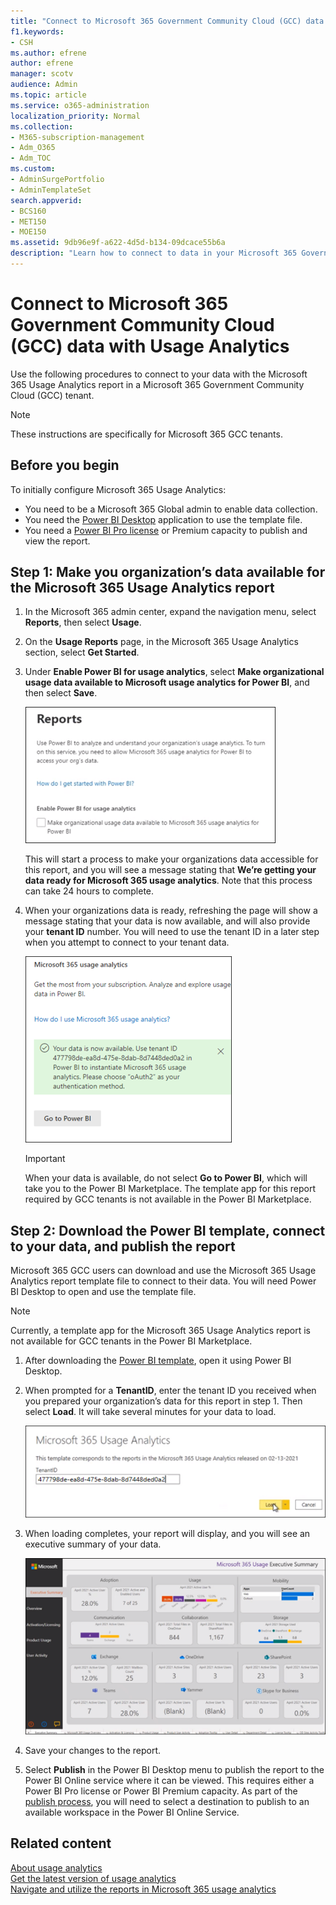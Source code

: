 ```yaml
---
title: "Connect to Microsoft 365 Government Community Cloud (GCC) data with Usage Analytics"
f1.keywords:
- CSH
ms.author: efrene
author: efrene
manager: scotv
audience: Admin
ms.topic: article
ms.service: o365-administration
localization_priority: Normal
ms.collection:
- M365-subscription-management
- Adm_O365
- Adm_TOC
ms.custom: 
- AdminSurgePortfolio
- AdminTemplateSet
search.appverid:
- BCS160
- MET150
- MOE150
ms.assetid: 9db96e9f-a622-4d5d-b134-09dcace55b6a
description: "Learn how to connect to data in your Microsoft 365 Government Community Cloud (GCC) tenant by using the Microsoft 365 Usage Analytics template app in Power BI."
---
```


# Connect to Microsoft 365 Government Community Cloud (GCC) data with Usage Analytics

Use the following procedures to connect to your data with the Microsoft 365 Usage Analytics report in a Microsoft 365 Government Community Cloud (GCC) tenant. 

> [!NOTE]
> These instructions are specifically for Microsoft 365 GCC tenants. 

## Before you begin

To initially configure Microsoft 365 Usage Analytics: 

- You need to be a Microsoft 365 Global admin to enable data collection. 
- You need the [Power BI Desktop](https://powerbi.microsoft.com/en-us/desktop/) application to use the template file. 
- You need a [Power BI Pro license](https://go.microsoft.com/fwlink/p/?linkid=845347) or Premium capacity to publish and view the report. 

## Step 1: Make you organization’s data available for the Microsoft 365 Usage Analytics report

1. In the Microsoft 365 admin center, expand the navigation menu, select **Reports**, then select **Usage**. 
2. On the **Usage Reports** page, in the Microsoft 365 Usage Analytics section, select **Get Started**. 
3. Under **Enable Power BI for usage analytics**, select **Make organizational usage data available to Microsoft usage analytics for Power BI**, and then select **Save**.

    ![Make your tenant data available.](../../media/usage-analytics/make-data-available.png) 



    This will start a process to make your organizations data accessible for this report, and you will see a message stating that **We’re getting your data ready for Microsoft 365 usage analytics**. Note that this process can take 24 hours to complete. 

4. When your organizations data is ready, refreshing the page will show a message stating that your data is now available, and will also provide your **tenant ID** number. You will need to use the tenant ID in a later step when you attempt to connect to your tenant data. 
 
    ![Tenant ID.](../../media/usage-analytics/tenant-id-gcc.png) 
 
    > [!IMPORTANT]
    > When your data is available, do not select **Go to Power BI**, which will take you to the Power BI Marketplace.  The template app for this report required by GCC tenants is not available in the Power BI Marketplace.  


## Step 2: Download the Power BI template, connect to your data, and publish the report

Microsoft 365 GCC users can download and use the Microsoft 365 Usage Analytics report template file to connect to their data. You will need Power BI Desktop to open and use the template file. 

 > [!NOTE]
 > Currently, a template app for the Microsoft 365 Usage Analytics report is not available for GCC tenants in the Power BI Marketplace.  

1. After downloading the [Power BI template](https://download.microsoft.com/download/7/8/2/782ba8a7-8d89-4958-a315-dab04c3b620c/Microsoft%20365%20Usage%20Analytics.pbit), open it using Power BI Desktop. 
2. When prompted for a **TenantID**, enter the tenant ID you received when you prepared your organization’s data for this report in step 1. Then select **Load**. It will take several minutes for your data to load. 

    ![Enter tenant ID.](../../media/usage-analytics/add-tenant-id.png) 



3. When loading completes, your report will display, and you will see an executive summary of your data. 

    ![Executive Summary.](../../media/usage-analytics/exec-summary.png) 
 

4. Save your changes to the report. 
5. Select **Publish** in the Power BI Desktop menu to publish the report to the Power BI Online service where it can be viewed. This requires either a Power BI Pro license or Power BI Premium capacity. As part of the [publish process](/power-bi/create-reports/desktop-upload-desktop-files#to-publish-a-power-bi-desktop-dataset-and-reports), you will need to select a destination to publish to an available workspace in the Power BI Online Service.

## Related content

[About usage analytics](usage-analytics.md) </br>
[Get the latest version of usage analytics](get-the-latest-version-of-usage-analytics.md) </br>
[Navigate and utilize the reports in Microsoft 365 usage analytics](navigate-and-utilize-reports.md) </br>